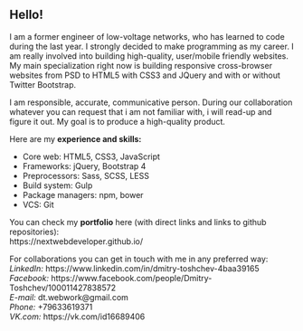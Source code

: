 <h2>Hello!</h2>
<p>I am a former engineer of low-voltage networks, who has learned to code during the last year. I strongly decided to make programming as my career. I am really involved into building high-quality, user/mobile friendly websites. My main specialization right now is building responsive cross-browser websites from PSD to HTML5 with CSS3 and JQuery and with or without Twitter Bootstrap.</p>

<p>I am responsible, accurate, communicative person. During our collaboration whatever you can request that i am not familiar with, i will read-up and figure it out. My goal is to produce a high-quality product.</p>

<p>Here are my <strong>experience and skills:</strong></p>
<ul>
<li>Core web: HTML5, CSS3, JavaScript</li>
<li>Frameworks: jQuery, Bootstrap 4</li>
<li>Preprocessors: Sass, SCSS, LESS</li>
<li>Build system: Gulp</li>
<li>Package managers: npm, bower</li>
<li>VCS: Git</li>
</ul>

<p>You can check my <strong>portfolio</strong> here (with direct links and links to github repositories):<br>https://nextwebdeveloper.github.io/</p>

<p>For collaborations you can get in touch with me in any preferred way:<br>
<i>LinkedIn: </i>https://www.linkedin.com/in/dmitry-toshchev-4baa39165<br>
<i>Facebook: </i>https://www.facebook.com/people/Dmitry-Toshchev/100011427838572<br>
<i>E-mail: </i>dt.webwork@gmail.com<br>
<i>Phone: </i>+79633619371<br>
<i>VK.com: </i>https://vk.com/id16689406
</p>